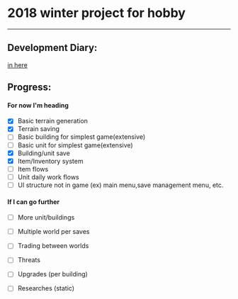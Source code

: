 # 2018 winter project for hobby
***
## Development Diary:
[in here](/Diary/Diary.md)

## Progress:

#### For now I'm heading

 - [x] Basic terrain generation
 - [x] Terrain saving
 - [ ] Basic building for simplest game(extensive)
 - [ ] Basic unit for simplest game(extensive)
 - [x] Building/unit save
 - [x] Item/Inventory system
 - [ ] Item flows
 - [ ] Unit daily work flows
 - [ ] UI structure not in game (ex) main menu,save management menu, etc.
 
#### If I can go further
 
 - [ ] More unit/buildings
 - [ ] Multiple world per saves
 - [ ] Trading between worlds
 - [ ] Threats
 - [ ] Upgrades (per building)
 - [ ] Researches (static)
 
